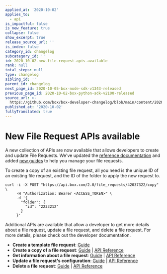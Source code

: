 ```yaml
---
applied_at: '2020-10-02'
applies_to:
  - api
is_impactful: false
is_new_feature: true
collapse: false
show_excerpt: true
release_source_url: ''
is_index: false
category_id: changelog
subcategory_id: ''
id: 2020-10-02-new-file-request-apis-available
rank: null
total_steps: null
type: changelog
sibling_id: ''
parent_id: changelog
next_page_id: 2020-10-05-box-node-sdk-v1343-released
previous_page_id: 2020-10-02-box-python-sdk-v2100-released
source_url: >-
  https://github.com/box/box-developer-changelog/blob/main/content/2020/10-02-new-file-request-apis-available.md
published_at: '2020-10-02'
fullyTranslated: true
---
```

# New File Request APIs available

A new collection of APIs are now available that allows
developers to create and update File Requests. We've
updated the [reference documentation][copy] and added
[new guides][guides] to help you manage your file requests.

To create a copy of an existing file request, all you need is
the unique ID of an existing file request, and the ID of the
folder to apply the new request to.

```curl
curl -i -X POST "https://api.box.com/2.0/file_requests/42037322/copy" \
     -H "Authorization: Bearer <ACCESS_TOKEN>" \
     -d '{
       "folder": {
         "id": "2233212"
       }
     }'
```

Additional APIs are available that allow a developer to get more details
about a file request, update a file request, and delete a file request.
For more details, please check out the developer documentation.

* **Create a template file request**: [Guide][g_template]
* **Create a copy of a file request**: [Guide][g_copy] \| [API Reference][copy]
* **Get information about a file request**: [Guide][g_get] \| [API Reference][get]
* **Update a file request's configuration**: [Guide][g_put] \| [API Reference][put]
* **Delete a file request**: [Guide][g_del] \| [API Reference][del]

[copy]: e://post_file_requests_id_copy

[get]: e://get_file_requests_id

[del]: e://delete_file_requests_id

[put]: e://put_file_requests_id

[guides]: g://file-requests

[g_template]: g://file-requests/template

[g_copy]: g://file-requests/copy

[g_get]: g://file-requests/get

[g_del]: g://file-requests/delete

[g_put]: g://file-requests/update
